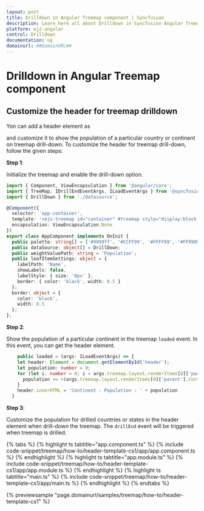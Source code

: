```yaml
---
layout: post
title: Drilldown in Angular Treemap component | Syncfusion
description: Learn here all about Drilldown in Syncfusion Angular Treemap component of Syncfusion Essential JS 2 and more.
platform: ej2-angular
control: Drilldown 
documentation: ug
domainurl: ##DomainURL##
---
```


# Drilldown in Angular Treemap component

## Customize the header for treemap drilldown

Yon can add a header element as <div> and customize it to show the population of a particular country or continent on treemap drill-down. To customize the header for treemap drill-down, follow the given steps:

**Step 1**:

<!-- markdownlint-disable MD031 -->
<!-- markdownlint-disable MD010 -->
Initialize the treemap and enable the drill-down option.

```typescript
import { Component, ViewEncapsulation } from '@angular/core';
import { TreeMap, IDrillEndEventArgs, ILoadEventArgs } from '@syncfusion/ej2-angular-treemap';
import { DrillDown } from './datasource';

@Component({
  selector: 'app-container',
  template: '<ejs-treemap id="container" #treemap style="display:block;" [dataSource]="dataSource" [weightValuePath]="weightValuePath"[leafItemSettings]="leafItemSettings" [palette]="palette" format="n" useGroupingSeparator="true" enableDrillDown="true"><e-levels><e-level groupPath="Continent" fill="#336699" [border]="border"> </e-level><e-level groupPath="States" fill="#336699" [border]="border"> </e-level><e-level groupPath="Region" showHeader="false" fill="#336699" [border]="border"></e-level></e-levels></ejs-treemap>',
  encapsulation: ViewEncapsulation.None
})
export class AppComponent implements OnInit {
  public palette: string[] = ['#9999ff', '#CCFF99', '#FFFF99', '#FF9999', '#FF99FF', '#FFCC66'];
  public dataSource: object[] = DrillDown;
  public weightValuePath: string = 'Population';
  public leafItemSettings: object = {
    labelPath: 'Name',
    showLabels: false,
    labelStyle: { size: '0px' },
    border: { color: 'black', width: 0.5 }
  };
  border: object = {
    color: 'black',
    width: 0.5
  };
};
```

**Step 2**:

Show the population of a particular continent in the treemap `loaded` event. In this event, you can get the header element.

```typescript
    public loaded = (args: ILoadEventArgs) => {
    let header: Element = document.getElementById('header');
    let population: number = 0;
    for (let i: number = 0; i < args.treemap.layout.renderItems[0]['parent'].Continent.length; i++) {
      population += +(args.treemap.layout.renderItems[0]['parent'].Continent[i]['data'].Population);
    }
    header.innerHTML = 'Continent - Population : ' + population
  }
```

**Step 3**:

Customize the population for drilled countries or states in the header element when drill-down the treemap. The `drillEnd` event will be triggered when treemap is drilled.

{% tabs %}
{% highlight ts tabtitle="app.component.ts" %}
{% include code-snippet/treemap/how-to/header-template-cs1/app/app.component.ts %}
{% endhighlight %}
{% highlight ts tabtitle="app.module.ts" %}
{% include code-snippet/treemap/how-to/header-template-cs1/app/app.module.ts %}
{% endhighlight %}
{% highlight ts tabtitle="main.ts" %}
{% include code-snippet/treemap/how-to/header-template-cs1/app/main.ts %}
{% endhighlight %}
{% endtabs %}
  
{% previewsample "page.domainurl/samples/treemap/how-to/header-template-cs1" %}